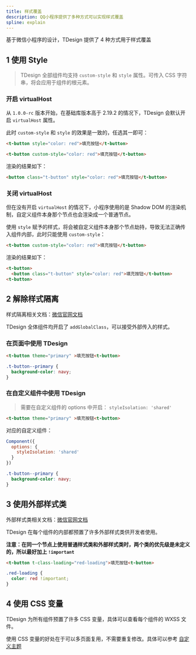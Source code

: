 ```yaml
---
title: 样式覆盖
description: QQ小程序提供了多种方式可以实现样式覆盖
spline: explain
---
```


基于微信小程序的设计，TDesign 提供了 4 种方式用于样式覆盖

## 1 使用 Style

> TDesign 全部组件均支持 `custom-style` 和 `style` 属性。可传入 CSS 字符串，将会应用于组件的根元素。

### 开启 virtualHost

从 `1.0.0-rc` 版本开始，在基础库版本高于 2.19.2 的情况下，TDesign 会默认开启 `virtualHost` 属性。

此时 `custom-style` 和 `style` 的效果是一致的，任选其一即可：

```html
<t-button style="color: red">填充按钮</t-button>

<t-button custom-style="color: red">填充按钮</t-button>
```

渲染的结果如下：

```html
<button class="t-button" style="color: red">填充按钮</t-button>
```

### 关闭 virtualHost

但在没有开启 `virtualHost` 的情况下，小程序使用的是 Shadow DOM 的渲染机制，自定义组件本身那个节点也会渲染成一个普通节点。

使用 `style` 赋予的样式，将会被自定义组件本身那个节点劫持，导致无法正确传入组件内部，此时只能使用 `custom-style`：

```html
<t-button custom-style="color: red">填充按钮</t-button>
```

渲染的结果如下：

```html
<t-button>
  <button class="t-button" style="color: red">填充按钮</t-button>
<t-button>
```

## 2 解除样式隔离

样式隔离相关文档：[微信官网文档](https://developers.weixin.qq.com/miniprogram/dev/framework/custom-component/wxml-wxss.html#%E7%BB%84%E4%BB%B6%E6%A0%B7%E5%BC%8F%E9%9A%94%E7%A6%BB)

TDesign 全体组件均开启了 `addGlobalClass`，可以接受外部传入的样式。

### 在页面中使用 TDesign

```html
<t-button theme="primary" >填充按钮<t-button>
```

```css
.t-button--primary {
  background-color: navy;
}
```

### 在自定义组件中使用 TDesign

> 需要在自定义组件的 options 中开启： `styleIsolation: 'shared'`

```html
<t-button theme="primary" >填充按钮<t-button>
```

对应的自定义组件：

```js
Component({
  options: {
    styleIsolation: 'shared'
  }
})
```

```css
.t-button--primary {
  background-color: navy;
}
```

## 3 使用外部样式类

外部样式类相关文档：[微信官网文档](https://developers.weixin.qq.com/miniprogram/dev/framework/custom-component/wxml-wxss.html#%E5%A4%96%E9%83%A8%E6%A0%B7%E5%BC%8F%E7%B1%BB)

TDesign 在每个组件的内部都预置了许多外部样式类供开发者使用。

**注意：在同一个节点上使用普通样式类和外部样式类时，两个类的优先级是未定义的，所以最好加上 `!important`**

```html
<t-button t-class-loading="red-loading">填充按钮<t-button>
```

```css
.red-loading {
  color: red !important;
}
```

## 4 使用 CSS 变量

TDesign 为所有组件预置了许多 CSS 变量，具体可以查看每个组件的 WXSS 文件。

使用 CSS 变量的好处在于可以多页面复用，不需要重复修改。具体可以参考 [自定义主题](./custom-theme)